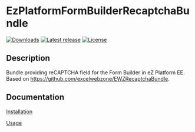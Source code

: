 # EzPlatformFormBuilderRecaptchaBundle

[![Downloads](https://img.shields.io/packagist/dt/edgar/ez-platformformbuilderrecaptcha-bundle.svg?style=flat-square)](https://packagist.org/packages/adamwojs/ez-platformformbuilderrecaptcha-bundle)
[![Latest release](https://img.shields.io/github/release/AdamWojs/EzPlatformFormBuilderRecaptchaBundle.svg?style=flat-square)](https://github.com/AdamWojs/EzPlatformFormBuilderRecaptchaBundle/releases)
[![License](https://img.shields.io/packagist/l/adamwojs/ez-platformformbuilderrecaptcha-bundle.svg?style=flat-square)](LICENSE)

## Description

Bundle providing reCAPTCHA field for the Form Builder in eZ Platform EE. Based on https://github.com/excelwebzone/EWZRecaptchaBundle.



## Documentation

[Installation](docs/INSTALL.md)

[Usage](docs/USAGE.md)
